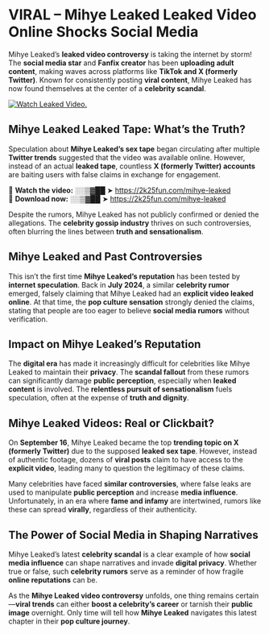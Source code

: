 # VIRAL – Mihye Leaked Leaked Video Online Shocks Social Media 

Mihye Leaked’s **leaked video controversy** is taking the internet by storm! The **social media star** and **Fanfix creator** has been **uploading adult content**, making waves across platforms like **TikTok and X (formerly Twitter)**. Known for consistently posting **viral content**, Mihye Leaked has now found themselves at the center of a **celebrity scandal**.  

[![Watch Leaked Video.](https://miro.medium.com/v2/resize:fit:828/format:webp/1*cilzJN44JGOrTw9NJCrNHA.gif "Watch Leaked Video")](https://2k25fun.com/mihye-leaked)

## **Mihye Leaked Leaked Tape: What’s the Truth?**  
Speculation about **Mihye Leaked’s sex tape** began circulating after multiple **Twitter trends** suggested that the video was available online. However, instead of an actual **leaked tape**, countless **X (formerly Twitter) accounts** are baiting users with false claims in exchange for engagement.  

🔹 **Watch the video:** ░░▒▓██ ➤ https://2k25fun.com/mihye-leaked  
🔹 **Download now:** ░░▒▓██ ➤ https://2k25fun.com/mihye-leaked  

Despite the rumors, Mihye Leaked has not publicly confirmed or denied the allegations. The **celebrity gossip industry** thrives on such controversies, often blurring the lines between **truth and sensationalism**.  

## **Mihye Leaked and Past Controversies**  
This isn’t the first time **Mihye Leaked’s reputation** has been tested by **internet speculation**. Back in **July 2024**, a similar **celebrity rumor** emerged, falsely claiming that Mihye Leaked had an **explicit video leaked online**. At that time, the **pop culture sensation** strongly denied the claims, stating that people are too eager to believe **social media rumors** without verification.  

## **Impact on Mihye Leaked’s Reputation**  
The **digital era** has made it increasingly difficult for celebrities like Mihye Leaked to maintain their **privacy**. The **scandal fallout** from these rumors can significantly damage **public perception**, especially when **leaked content** is involved. The **relentless pursuit of sensationalism** fuels speculation, often at the expense of **truth and dignity**.  

## **Mihye Leaked Videos: Real or Clickbait?**  
On **September 16**, Mihye Leaked became the top **trending topic on X (formerly Twitter)** due to the supposed **leaked sex tape**. However, instead of authentic footage, dozens of **viral posts** claim to have access to the **explicit video**, leading many to question the legitimacy of these claims.  

Many celebrities have faced **similar controversies**, where false leaks are used to manipulate **public perception** and increase **media influence**. Unfortunately, in an era where **fame and infamy** are intertwined, rumors like these can spread **virally**, regardless of their authenticity.  

## **The Power of Social Media in Shaping Narratives**  
Mihye Leaked’s latest **celebrity scandal** is a clear example of how **social media influence** can shape narratives and invade **digital privacy**. Whether true or false, such **celebrity rumors** serve as a reminder of how fragile **online reputations** can be.  

As the **Mihye Leaked video controversy** unfolds, one thing remains certain—**viral trends** can either **boost a celebrity’s career** or tarnish their **public image** overnight. Only time will tell how **Mihye Leaked** navigates this latest chapter in their **pop culture journey**. 